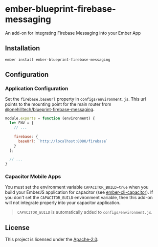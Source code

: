 ember-blueprint-firebase-messaging
==============================================================================

An add-on for integrating Firebase Messaging into your Ember App


Installation
------------------------------------------------------------------------------

```
ember install ember-blueprint-firebase-messaging
```


Configuration
------------------------------------------------------------------------------

### Application Configuration

Set the `firebase.baseUrl` property in `configs/environment.js`. This url points to 
the mounting point for the main router from 
[@onehilltech/blueprint-firebase-messaging](https://github.com/onehilltech/blueprint/tree/master/packages/blueprint-firebase-messaging/app/routers/v1).

```javascript
module.exports = function (environment) {
  let ENV = {
    // ...
    
    firebase: {
      baseUrl: `http://localhost:8080/firebase`
    }
  };
  
  // ...
}
```

### Capacitor Mobile Apps

You must set the environment variable `CAPACITOR_BUILD=true` when you build your EmberJS
application for capacitor (see [ember-cli-capacitor](https://github.com/shipshapecode/ember-cli-capacitor)).
If you don't set the `CAPACITOR_BUILD` environment variable, then this add-on will
not integrate properly into your capacitor application.

> `CAPACITOR_BUILD` is automatically added to `configs/environment.js`.

License
------------------------------------------------------------------------------

This project is licensed under the [Apache-2.0](LICENSE.md).
